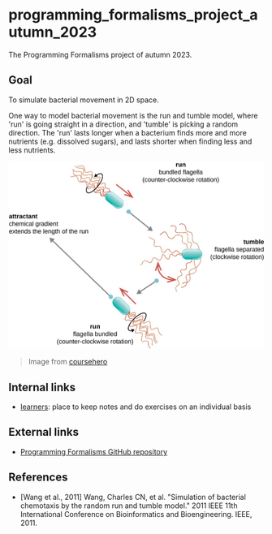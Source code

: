 # programming_formalisms_project_autumn_2023

The Programming Formalisms project of autumn 2023.

## Goal

To simulate bacterial movement in 2D space.

One way to model bacterial movement is 
the run and tumble model,
where 'run' is going straight in a direction,
and 'tumble' is picking a random direction.
The 'run' lasts longer when a bacterium
finds more and more nutrients (e.g. dissolved
sugars), and lasts shorter
when finding less and less nutrients.

![](run_and_tumble.jpg)

> Image from [coursehero](https://www.coursehero.com/study-guides/microbiology/unique-characteristics-of-prokaryotic-cells/)

## Internal links

 * [learners](learners/README.md): place to keep notes and do exercises on an individual basis

## External links

 * [Programming Formalisms GitHub repository](https://github.com/UPPMAX/programming_formalisms)

## References

 * [Wang et al., 2011] Wang, Charles CN, et al. "Simulation of bacterial chemotaxis by the random run and tumble model." 2011 IEEE 11th International Conference on Bioinformatics and Bioengineering. IEEE, 2011.
